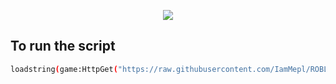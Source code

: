 <p align="center">
<img src="https://github.com/user-attachments/assets/54aa4f5d-996a-4eed-9f9d-9e1faa9fb5c8"/> </a> 
</p>

## To run the script
```bash
loadstring(game:HttpGet("https://raw.githubusercontent.com/IamMepl/ROBLOX-ESP/main/esp.lua"))()
```
